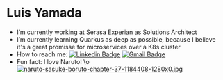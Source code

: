 # Luis Yamada


- I’m currently working at Serasa Experian as Solutions Architect
- I’m currently learning Quarkus as deep as possible, because I believe it's a great promisse for microservices over a K8s cluster
- How to reach me:
[![Linkedin Badge](https://img.shields.io/badge/-LinkedIn-blue?style=flat-square&logo=Linkedin&logoColor=white&link=https://www.linkedin.com/in/luis-yamada/)](https://www.linkedin.com/in/luis-yamada/)
[![Gmail Badge](https://img.shields.io/badge/-Gmail-c14438?style=flat-square&logo=Gmail&logoColor=white&link=mailto:luishm.yamada@gmail.com)](mailto:luishm.yamada@gmail.com)
- Fun fact: I love Naruto! \o
[![naruto-sasuke-boruto-chapter-37-1184408-1280x0.jpg](https://i.postimg.cc/MpJ1d0JZ/naruto-sasuke-boruto-chapter-37-1184408-1280x0.jpg)]()
